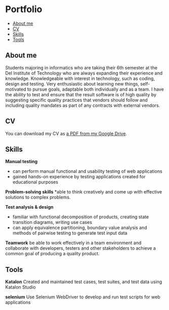 # Portfolio
- [About me](#about-me)
- [CV](#cv)
- [Skills](#skills)
- [Tools](#tools)

## About me
Students majoring in informatics who are taking their 6th semester at the Del Institute of Technology who are always expanding their experience and knowledge. Knowledgeable with interest in technology, such as coding, design and testing. Very enthusiastic about learning new things, self-motivated to pursue goals, adaptable both individually and as a team. I have the ability to test and ensure that the result software is of high quality by suggesting specific quality practices that vendors should follow and including quality mandates as part of any contracts with external vendors.


## CV
You can download my CV as [a PDF from my Google Drive](https://drive.google.com/file/d/1tZiW9qfto5QTHDZ9RjltkCBtDMVGLMHh/view?usp=share_link).

## Skills

__Manual testing__
  * can perform manual functional and usability testing of web applications
  * gained hands-on experience by testing applications created for educational purposes

__Problem-solving skills__
  *able to think creatively and come up with effective solutions to complex problems.

__Test analysis & design__
  * familiar with functional decomposition of products, creating state transition diagrams, writing use cases
  * can apply equivalence partitioning, boundary value analysis and methods of pairwise testing to generate test input data
  
__Teamwork__
be able to work effectively in a team environment and collaborate with developers, testers and other stakeholders to achieve a common goal of producing a quality product.



## Tools

__Katalon__
 Created and maintained test cases, test suites, and test data using Katalon Studio
  
__selenium__
Use Selenium WebDriver to develop and run test scripts for web applications
  
  



